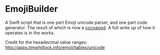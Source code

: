 # EmojiBuilder

A Swift script that is one part Emoji unicode parser, and one part code generator. The result of which is now a [cocoapod](https://github.com/skyefreeman/EmojiConstants).
A full write up of how it operates is in the works.

Credit for the hexadecimal value ranges:
http://apps.timwhitlock.info/emoji/tables/unicode

